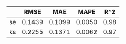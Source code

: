 ||RMSE|MAE|MAPE|R^2|
|---|----|----|----|----|
|se|0.1439|0.1099|0.0050|0.98|
|ks|0.2255|0.1371|0.0062|0.97|
